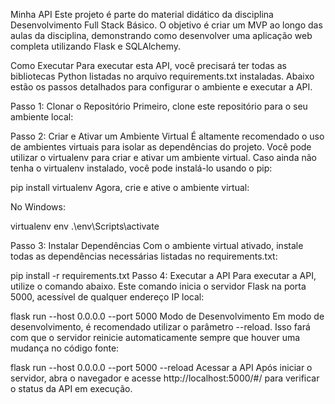 Minha API
Este projeto é parte do material didático da disciplina Desenvolvimento Full Stack Básico. O objetivo é criar um MVP ao longo das aulas da disciplina, demonstrando como desenvolver uma aplicação web completa utilizando Flask e SQLAlchemy.

Como Executar
Para executar esta API, você precisará ter todas as bibliotecas Python listadas no arquivo requirements.txt instaladas. Abaixo estão os passos detalhados para configurar o ambiente e executar a API.

Passo 1: Clonar o Repositório
Primeiro, clone este repositório para o seu ambiente local:

Passo 2: Criar e Ativar um Ambiente Virtual
É altamente recomendado o uso de ambientes virtuais para isolar as dependências do projeto. Você pode utilizar o virtualenv para criar e ativar um ambiente virtual. Caso ainda não tenha o virtualenv instalado, você pode instalá-lo usando o pip:

pip install virtualenv
Agora, crie e ative o ambiente virtual:

No Windows:

virtualenv env
.\env\Scripts\activate

Passo 3: Instalar Dependências
Com o ambiente virtual ativado, instale todas as dependências necessárias listadas no requirements.txt:


pip install -r requirements.txt
Passo 4: Executar a API
Para executar a API, utilize o comando abaixo. Este comando inicia o servidor Flask na porta 5000, acessível de qualquer endereço IP local:

flask run --host 0.0.0.0 --port 5000
Modo de Desenvolvimento
Em modo de desenvolvimento, é recomendado utilizar o parâmetro --reload. Isso fará com que o servidor reinicie automaticamente sempre que houver uma mudança no código fonte:

flask run --host 0.0.0.0 --port 5000 --reload
Acessar a API
Após iniciar o servidor, abra o navegador e acesse http://localhost:5000/#/ para verificar o status da API em execução.

